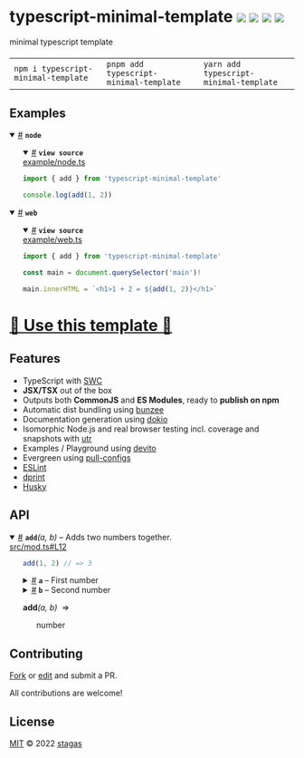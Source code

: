 <h1>
typescript-minimal-template <a href="https://npmjs.org/package/typescript-minimal-template"><img src="https://img.shields.io/badge/npm-v9.0.1-F00.svg?colorA=000"/></a> <a href="src"><img src="https://img.shields.io/badge/loc-2-FFF.svg?colorA=000"/></a> <a href="https://cdn.jsdelivr.net/npm/typescript-minimal-template@9.0.1/dist/typescript-minimal-template.min.js"><img src="https://img.shields.io/badge/brotli-92b-333.svg?colorA=000"/></a> <a href="LICENSE"><img src="https://img.shields.io/badge/license-MIT-F0B.svg?colorA=000"/></a>
</h1>

<p></p>

minimal typescript template

<h4>
<table><tr><td title="Triple click to select and copy paste">
<code>npm i typescript-minimal-template </code>
</td><td title="Triple click to select and copy paste">
<code>pnpm add typescript-minimal-template </code>
</td><td title="Triple click to select and copy paste">
<code>yarn add typescript-minimal-template</code>
</td></tr></table>
</h4>

## Examples

<details id="example$node" title="node" open><summary><span><a href="#example$node">#</a></span>  <code><strong>node</strong></code></summary>  <ul>    <details id="source$node" title="node source code" open><summary><span><a href="#source$node">#</a></span>  <code><strong>view source</strong></code></summary>  <a href="example/node.ts">example/node.ts</a>  <p>

```ts
import { add } from 'typescript-minimal-template'

console.log(add(1, 2))
```

</p>
</details></ul></details><details id="example$web" title="web" open><summary><span><a href="#example$web">#</a></span>  <code><strong>web</strong></code></summary>  <ul>    <details id="source$web" title="web source code" open><summary><span><a href="#source$web">#</a></span>  <code><strong>view source</strong></code></summary>  <a href="example/web.ts">example/web.ts</a>  <p>

```ts
import { add } from 'typescript-minimal-template'

const main = document.querySelector('main')!

main.innerHTML = `<h1>1 + 2 = ${add(1, 2)}</h1>`
```

</p>
</details></ul></details>

# [🥁 Use this template 🥁](https://github.com/stagas/typescript-minimal-template/generate)

## Features

- TypeScript with [SWC](https://swc.rs/)
- **JSX/TSX** out of the box
- Outputs both **CommonJS** and **ES Modules**, ready to **publish on npm**
- Automatic dist bundling using [bunzee](https://github.com/stagas/bunzee)
- Documentation generation using [dokio](https://github.com/stagas/dokio)
- Isomorphic Node.js and real browser testing incl. coverage and snapshots with [utr](https://github.com/stagas/utr)
- Examples / Playground using [devito](https://github.com/stagas/devito)
- Evergreen using [pull-configs](https://github.com/stagas/pull-configs)
- [ESLint](https://eslint.org/)
- [dprint](https://dprint.dev/)
- [Husky](https://typicode.github.io/husky/)

## API

<p>  <details id="add$1" title="Function" open><summary><span><a href="#add$1">#</a></span>  <code><strong>add</strong></code><em>(a, b)</em>     &ndash; Adds two numbers together.</summary>  <a href="src/mod.ts#L12">src/mod.ts#L12</a>  <ul>    <p>  <p>

```ts
add(1, 2) // => 3
```

</p>
  <details id="a$3" title="Parameter" ><summary><span><a href="#a$3">#</a></span>  <code><strong>a</strong></code>     &ndash; First number</summary>    <ul><p>number</p>        </ul></details><details id="b$4" title="Parameter" ><summary><span><a href="#b$4">#</a></span>  <code><strong>b</strong></code>     &ndash; Second number</summary>    <ul><p>number</p>        </ul></details>  <p><strong>add</strong><em>(a, b)</em>  &nbsp;=&gt;  <ul>number</ul></p></p>    </ul></details></p>

## Contributing

[Fork](https://github.com/stagas/typescript-minimal-template/fork) or [edit](https://github.dev/stagas/typescript-minimal-template) and submit a PR.

All contributions are welcome!

## License

<a href="LICENSE">MIT</a> &copy; 2022 [stagas](https://github.com/stagas)
